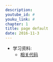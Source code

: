 ```yaml
---
description: 
youtube_id: #
youku_link: #
chapter: 1
title: page default
date: 2016-11-3
---
```

* 学习资料:
  * [相关代码]()